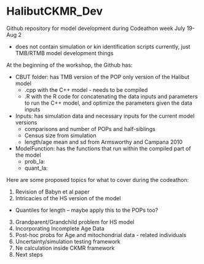 # HalibutCKMR_Dev

Github repository for model development during Codeathon week July 19-Aug 2
* does not contain simulation or kin identification scripts currently, just TMB/RTMB model development things


At the beginning of the workshop, the Github has:
- CBUT folder: has TMB version of the POP only version of the Halibut model
  - .cpp with the C++ model - needs to be compiled
  - .R with the R code for concatenating the data inputs and parameters to run the C++ model, and optimize the parameters given the data inputs
- Inputs: has simulation data and necessary inputs for the current model versions
  - comparisons and number of POPs and half-siblings
  - Census size from simulation
  - length/age mean and sd from Armsworthy and Campana 2010
- ModelFunction: has the functions that run within the compiled part of the model
  - prob_la: 
  - quant_la: 
  
Here are some proposed topics for what to cover during the codeathon:
1. Revision of Babyn et al paper
2. Intricacies of the HS version of the model
 - Quantiles for length – maybe apply this to the POPs too?
3. Grandparent/Grandchild problem for HS model
4. Incorporating Incomplete Age Data
5. Post-hoc probs for Age and mitochondrial data - related individuals
6. Uncertainty/simulation testing framework
7. Ne calculation inside CKMR framework
8. Next steps
